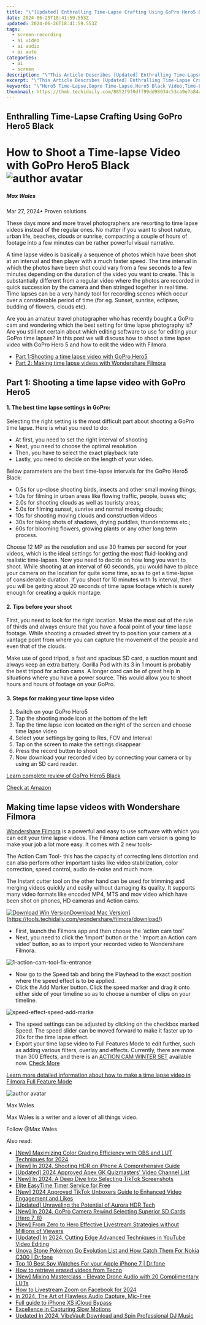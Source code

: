 ```yaml
---
title: "\"[Updated] Enthralling Time-Lapse Crafting Using GoPro Hero5 Black\""
date: 2024-06-25T18:41:59.553Z
updated: 2024-06-26T18:41:59.553Z
tags: 
  - screen-recording
  - ai video
  - ai audio
  - ai auto
categories: 
  - ai
  - screen
description: "\"This Article Describes [Updated] Enthralling Time-Lapse Crafting Using GoPro Hero5 Black\""
excerpt: "\"This Article Describes [Updated] Enthralling Time-Lapse Crafting Using GoPro Hero5 Black\""
keywords: "\"Hero5 Time-Lapse,Gopro Time-Lapse,Hero5 Black Video,Time-Lapse Crafting,Gopro Hero5 Craft,GoPro Black Lapses,Hero5 Lapses Craft\""
thumbnail: https://thmb.techidaily.com/8852f9f0dff99dd98034c53ca9e7b84a75b979ac3b7699086866b0998ff7b7cb.jpg
---
```


## Enthralling Time-Lapse Crafting Using GoPro Hero5 Black

# How to Shoot a Time-lapse Video with GoPro Hero5 Black ![author avatar](https://images.wondershare.com/filmora/article-images/max-wales-author.jpg)

##### Max Wales

 Mar 27, 2024• Proven solutions

These days more and more travel photographers are resorting to time lapse videos instead of the regular ones. No matter if you want to shoot nature, urban life, beaches, clouds or sunrise, compacting a couple of hours of footage into a few minutes can be rather powerful visual narrative.

A time lapse video is basically a sequence of photos which have been shot at an interval and then player with a much faster speed. The time interval in which the photos have been shot could vary from a few seconds to a few minutes depending on the duration of the video you want to create. This is substantially different from a regular video where the photos are recorded in quick succession by the camera and then stringed together in real time. Time lapses can be a very handy tool for recording scenes which occur over a considerable period of time (for eg. Sunset, sunrise, eclipses, budding of flowers, clouds etc).

Are you an amateur travel photographer who has recently bought a GoPro cam and wondering which the best setting for time lapse photography is? Are you still not certain about which editing software to use for editing your GoPro time lapses? In this post we will discuss how to shoot a time lapse video with GoPro Hero 5 and how to edit the video with Filmora.

* [Part 1:Shooting a time lapse video with GoPro Hero5](#part1)
* [Part 2: Making time lapse videos with Wondershare Filmora](#part2)

## Part 1: Shooting a time lapse video with GoPro Hero5

#### **1. The best time lapse settings in GoPro:**

Selecting the right setting is the most difficult part about shooting a GoPro time lapse. Here is what you need to do:

* At first, you need to set the right interval of shooting
* Next, you need to choose the optimal resolution
* Then, you have to select the exact playback rate
* Lastly, you need to decide on the length of your video.

Below parameters are the best time-lapse intervals for the GoPro Hero5 Black:

* 0.5s for up-close shooting birds, insects and other small moving things;
* 1.0s for filming in urban areas like flowing traffic, people, buses etc;
* 2.0s for shooting clouds as well as touristy areas;
* 5.0s for filming sunset, sunrise and normal moving clouds;
* 10s for shooting moving clouds and construction videos
* 30s for taking shots of shadows, drying puddles, thunderstorms etc.;
* 60s for blooming flowers, growing plants or any other long term process.

Choose 12 MP as the resolution and use 30 frames per second for your videos, which is the ideal settings for getting the most fluid-looking and realistic time-lapses. Now you need to decide on how long you want to shoot. While shooting at an interval of 60 seconds, you would have to place your camera on the location for quite some time, so as to get a time-lapse of considerable duration. If you shoot for 10 minutes with 1s interval, then you will be getting about 20 seconds of time lapse footage which is surely enough for creating a quick montage.

#### **2. Tips before your shoot**

First, you need to look for the right location. Make the most out of the rule of thirds and always ensure that you have a focal point of your time lapse footage. While shooting a crowded street try to position your camera at a vantage point from where you can capture the movement of the people and even that of the clouds.

Make use of good tripod, a fast and spacious SD card, a suction mount and always keep an extra battery. Gorilla Pod with its 3 in 1 mount is probably the best tripod for action cams. A longer cord can be of great help in situations where you have a power source. This would allow you to shoot hours and hours of footage on your GoPro.

#### **3. Steps for making your time lapse video**

1. Switch on your GoPro Hero5
2. Tap the shooting mode icon at the bottom of the left
3. Tap the time lapse icon located on the right of the screen and choose time lapse video
4. Select your settings by going to Res, FOV and Interval
5. Tap on the screen to make the settings disappear
6. Press the record button to shoot
7. Now download your recorded video by connecting your camera or by using an SD card reader.

[Learn complete review of GoPro Hero5 Black](https://tools.techidaily.com/wondershare/filmora/download/)

[Check at Amazon](https://www.amazon.com/gp/product/B01M14ATO0/ref=as%5Fli%5Ftl?ie=UTF8&tag=vs-flora-20&camp=1789&creative=9325&linkCode=as2&creativeASIN=B01M14ATO0&linkId=5ce54ea937ecffa6b1b8056b6922abaa)

## Making time lapse videos with Wondershare Filmora

[Wondershare Filmora](https://tools.techidaily.com/wondershare/filmora/download/) is a powerful and easy to use software with which you can edit your time lapse videos. The Filmora action cam version is going to make your job a lot more easy. It comes with 2 new tools-

The Action Cam Tool- this has the capacity of correcting lens distortion and can also perform other important tasks like video stabilization, color correction, speed control, audio de-noise and much more.

The Instant cutter tool on the other hand can be used for trimming and merging videos quickly and easily without damaging its quality. It supports many video formats like  encoded MP4, MTS and mov video which have been shot on phones, HD cameras and Action cams.

[![Download Win Version](https://images.wondershare.com/filmora/guide/download-btn-win.jpg)](https://tools.techidaily.com/wondershare/filmora/download/)[Download Mac Version](https://images.wondershare.com/filmora/guide/download-btn-mac.jpg)](https://tools.techidaily.com/wondershare/filmora/download/)

* First, launch the Filmora app and then choose the ‘action cam tool’
* Next, you need to click the ‘Import’ button or the ‘ Import an Action cam video’ button, so as to import your recorded video to Wondershare Filmora.

![1-action-cam-tool-fix-entrance](https://images.wondershare.com/filmora/article-images/filmora-splash-screen-0321.jpg)

* Now go to the Speed tab and bring the Playhead to the exact position where the speed effect is to be applied.
* Click the Add Marker button. Click the speed marker and drag it onto either side of your timeline so as to choose a number of clips on your timeline.

![speed-effect-speed-add-marke](https://images.wondershare.com/filmora/article-images/speed-effect-speed-add-marker.png)

* The speed settings can be adjusted by clicking on the checkbox marked Speed. The speed slider can be moved forward to make it faster up to 20x for the time lapse effect.
* Export your time lapse video to Full Features Mode to edit further, such as adding various filters, overlay and effects. Currently, there are more than 300 Effects, and there is an [ACTION CAM WINTER SET](https://www.filmstocks.com/effects-store-upgrade.html) available now. [Check More](https://www.filmstocks.com/effects-store-upgrade.html)

[Learn more detailed information about how to make a time lapse video in Filmora Full Feature Mode](https://tools.techidaily.com/wondershare/filmora/download/)

![author avatar](https://images.wondershare.com/filmora/article-images/max-wales-author.jpg)

Max Wales

Max Wales is a writer and a lover of all things video.

Follow @Max Wales


<ins class="adsbygoogle"
     style="display:block"
     data-ad-format="autorelaxed"
     data-ad-client="ca-pub-7571918770474297"
     data-ad-slot="1223367746"></ins>



<ins class="adsbygoogle"
     style="display:block"
     data-ad-client="ca-pub-7571918770474297"
     data-ad-slot="8358498916"
     data-ad-format="auto"
     data-full-width-responsive="true"></ins>


<span class="atpl-alsoreadstyle">Also read:</span>
<div><ul>
<li><a href="https://fox-helps.techidaily.com/new-maximizing-color-grading-efficiency-with-obs-and-lut-techniques-for-2024/"><u>[New] Maximizing Color Grading Efficiency with OBS and LUT Techniques for 2024</u></a></li>
<li><a href="https://fox-helps.techidaily.com/new-in-2024-shooting-hdr-on-iphone-a-comprehensive-guide/"><u>[New] In 2024, Shooting HDR on iPhone  A Comprehensive Guide</u></a></li>
<li><a href="https://fox-helps.techidaily.com/updated-2024-approved-apex-gk-quizmasters-video-channel-list/"><u>[Updated] 2024 Approved  Apex GK Quizmasters' Video Channel List</u></a></li>
<li><a href="https://fox-helps.techidaily.com/new-in-2024-a-deep-dive-into-selecting-tiktok-screenshots/"><u>[New] In 2024, A Deep Dive Into Selecting TikTok Screenshots</u></a></li>
<li><a href="https://fox-helps.techidaily.com/elite-easytime-timer-service-for-free/"><u>Elite EasyTime Timer Service for Free</u></a></li>
<li><a href="https://fox-helps.techidaily.com/new-2024-approved-tiktok-unboxers-guide-to-enhanced-video-engagement-and-likes/"><u>[New] 2024 Approved  TikTok Unboxers Guide to Enhanced Video Engagement and Likes</u></a></li>
<li><a href="https://fox-helps.techidaily.com/updated-unraveling-the-potential-of-aurora-hdr-tech/"><u>[Updated] Unraveling the Potential of Aurora HDR Tech</u></a></li>
<li><a href="https://fox-helps.techidaily.com/new-in-2024-gopro-camera-rewind-selecting-superior-sd-cards-hero-7-8/"><u>[New] In 2024, GoPro Camera Rewind  Selecting Superior SD Cards (Hero 7, 8)</u></a></li>
<li><a href="https://fox-helps.techidaily.com/new-from-zero-to-hero-effective-livestream-strategies-without-millions-of-viewers/"><u>[New] From Zero to Hero  Effective Livestream Strategies without Millions of Viewers</u></a></li>
<li><a href="https://facebook-record-videos.techidaily.com/updated-in-2024-cutting-edge-advanced-techniques-in-youtube-video-editing/"><u>[Updated] In 2024, Cutting Edge  Advanced Techniques in YouTube Video Editing</u></a></li>
<li><a href="https://android-pokemon-go.techidaily.com/unova-stone-pokemon-go-evolution-list-and-how-catch-them-for-nokia-c300-drfone-by-drfone-virtual-android/"><u>Unova Stone Pokémon Go Evolution List and How Catch Them For Nokia C300 | Dr.fone</u></a></li>
<li><a href="https://ios-location-track.techidaily.com/top-10-best-spy-watches-for-your-apple-iphone-7-drfone-by-drfone-virtual-ios/"><u>Top 10 Best Spy Watches For your Apple iPhone 7 | Dr.fone</u></a></li>
<li><a href="https://blog-min.techidaily.com/how-to-retrieve-erased-videos-from-tecno-by-fonelab-android-recover-video/"><u>How to retrieve erased videos from Tecno</u></a></li>
<li><a href="https://extra-skills.techidaily.com/new-mixing-masterclass-elevate-drone-audio-with-20-complimentary-luts/"><u>[New] Mixing Masterclass - Elevate Drone Audio with 20 Complimentary LUTs</u></a></li>
<li><a href="https://ai-video-editing.techidaily.com/1713942898556-how-to-livestream-zoom-on-facebook-for-2024/"><u>How to Livestream Zoom on Facebook for 2024</u></a></li>
<li><a href="https://youtube-stream.techidaily.com/in-2024-the-art-of-flawless-audio-capture-mic-free/"><u>In 2024, The Art of Flawless Audio Capture, Mic-Free</u></a></li>
<li><a href="https://activate-lock.techidaily.com/full-guide-to-iphone-xs-icloud-bypass-by-drfone-ios/"><u>Full guide to iPhone XS iCloud Bypass</u></a></li>
<li><a href="https://extra-tips.techidaily.com/excellence-in-capturing-slow-motions/"><u>Excellence in Capturing Slow Motions</u></a></li>
<li><a href="https://audio-shaping.techidaily.com/updated-in-2024-vibevault-download-and-spin-professional-dj-music/"><u>Updated In 2024, VibeVault Download and Spin Professional DJ Music</u></a></li>
</ul></div>
